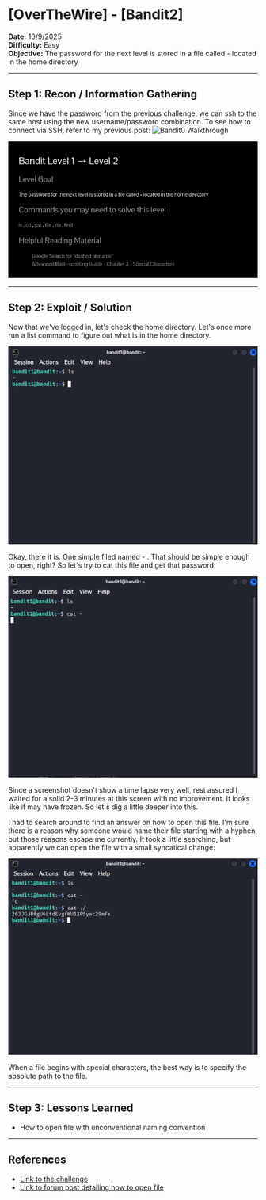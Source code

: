 # [OverTheWire] - [Bandit2]

**Date:** 10/9/2025  
**Difficulty:** Easy  
**Objective:** The password for the next level is stored in a file called - located in the home directory

---

## Step 1: Recon / Information Gathering
Since we have the password from the previous challenge, we can ssh to the same host using the new username/password combination. To see how to connect via SSH, refer to my previous post: ![Bandit0 Walkthrough](/bandit0.png) 

![Screenshot of challenge text](/Assets/bandit1.png)

---

## Step 2: Exploit / Solution
Now that we've logged in, let's check the home directory. Let's once more run a list command to figure out what is in the home directory.

![Screenshot of list contents](/Assets/bandit1_ls.png)

Okay, there it is. One simple filed named - . That should be simple enough to open, right? So let's try to cat this file and get that password:

![Screenshot of reading file](/Assets/bandit1_cat1.png)

Since a screenshot doesn't show a time lapse very well, rest assured I waited for a solid 2-3 minutes at this screen with no improvement. It looks like it may have frozen. So let's dig a little deeper into this.

I had to search around to find an answer on how to open this file. I'm sure there is a reason why someone would name their file starting with a hyphen, but those reasons escape me currently. It took a little searching, but apparently we can open the file with a small syncatical change:

![Screenshot of reading file](/Assets/bandit1_cat2.png)

When a file begins with special characters, the best way is to specify the absolute path to the file. 

---

## Step 3: Lessons Learned
- How to open file with unconventional naming convention  

---

## References
- [Link to the challenge](https://overthewire.org/wargames/bandit/bandit2.html)  
- [Link to forum post detailing how to open file](https://serverfault.com/questions/124659/how-can-i-open-a-file-whose-name-starts-with)